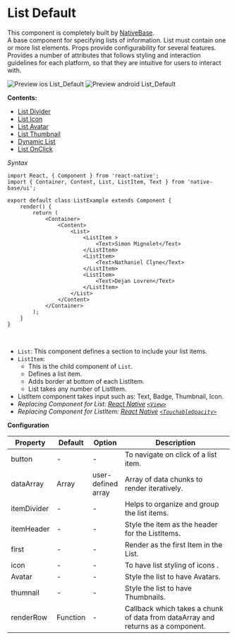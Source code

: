 # List Default

This component is completely built by [NativeBase](http://nativebase.io/).<br />
A base component for specifying lists of information. List must contain one or more list elements. Props provide configurability for several features. Provides a number of attributes that follows styling and interaction guidelines for each platform, so that they are intuitive for users to interact with.<br />

![Preview ios List_Default](https://github.com/GeekyAnts/NativeBase-KitchenSink/raw/master/screenshots/ios/listBasic.png)
![Preview android List_Default](https://github.com/GeekyAnts/NativeBase-KitchenSink/raw/master/screenshots/android/basicList.png)

**Contents:**
* [List Divider](COMPONENTS.md#List_Divider)
* [List Icon](COMPONENTS.md#List_Icon)
* [List Avatar](COMPONENTS.md#List_Avatar)
* [List Thumbnail](COMPONENTS.md#List_Thumbnail)
* [Dynamic List](COMPONENTS.md#Dynamic_List)
* [List OnClick](COMPONENTS.md#List_OnClick)

*Syntax*

<pre class="line-numbers"><code class="language-jsx">import React, { Component } from 'react-native';
import { Container, Content, List, ListItem, Text } from 'native-base/ui';
​
export default class ListExample extends Component {
    render() {
        return (
            &lt;Container>
                &lt;Content>
                    &lt;List>
                        &lt;ListItem >
                            &lt;Text>Simon Mignolet&lt;/Text>
                        &lt;/ListItem>
                        &lt;ListItem>
                            &lt;Text>Nathaniel Clyne&lt;/Text>
                        &lt;/ListItem>
                        &lt;ListItem>
                            &lt;Text>Dejan Lovren&lt;/Text>
                        &lt;/ListItem>
                    &lt;/List>
                &lt;/Content>
            &lt;/Container>
        );
    }
}
</code></pre><br />

* <code>List</code>: This component defines a section to include your list items.
* <code>ListItem</code>:
  * This is the child component of <code>List</code>.
  * Defines a list item.
  * Adds border at bottom of each ListItem.
  * List takes any number of ListItem.
* ListItem component takes input such as: Text, Badge, Thumbnail, Icon.
* *Replacing Component for List: [React Native](https://facebook.github.io/react-native/) [<code>&lt;View></code>](https://facebook.github.io/react-native/docs/view.html)*
* *Replacing Component for ListItem: [React Native](https://facebook.github.io/react-native/) [<code>&lt;TouchableOpacity></code>](https://facebook.github.io/react-native/docs/touchableopacity.html)*


**Configuration**

<table class="table table-bordered">
        <thead>
            <tr>
                <th>Property</th>
                <th>Default</th>
                <th>Option</th>
                <th width="50%">Description</th>
            </tr>
        </thead>
        <tbody>
            <tr>
                <td>button</td>
                <td> - </td>
                <td> - </td>
                <td>
                    To navigate on click of a list item.
                </td>
            </tr>
            <tr>
                <td>dataArray</td>
                <td> Array </td>
                <td> user-defined array </td>
                <td>Array of data chunks to render iteratively.</td>
            </tr>
            <tr>
                <td>itemDivider</td>
                <td> - </td>
                <td> - </td>
                <td>Helps to organize and group the list items.</td>
            </tr>
            <tr>
                <td>itemHeader</td>
                <td> - </td>
                <td> - </td>
                <td>Style the item as the header for the ListItems.</td>
            </tr>
            <tr>
                <td>first</td>
                <td> - </td>
                <td> - </td>
                <td>
                    Render as the first Item in the List.
                </td>
            </tr>
            <tr>
                <td>icon</td>
                <td> - </td>
                <td> - </td>
                <td>
                    To have list styling of icons .
                </td>
            </tr>
            <tr>
                <td>Avatar</td>
                <td> - </td>
                <td> - </td>
                <td>
                    Style the list to have Avatars.
                </td>
            </tr>
            <tr>
                <td>thumnail</td>
                <td> - </td>
                <td> - </td>
                <td>
                    Style the list to have Thumbnails.
                </td>
            </tr>
            <tr>
                <td>renderRow</td>
                <td> Function </td>
                <td> - </td>
                <td>
                    Callback which takes a chunk of data from dataArray and returns as a component.
                </td>
            </tr>
        </tbody>
    </table><br />
